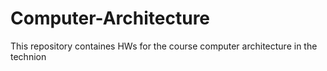 # Computer-Architecture
This repository containes HWs for the course computer architecture in the technion 

